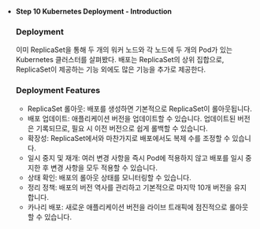 - **Step 10 Kubernetes Deployment - Introduction**
    
    
    ### Deployment
    
    이미 ReplicaSet을 통해 두 개의 워커 노드와 각 노드에 두 개의 Pod가 있는 Kubernetes 클러스터를 살펴봤다. 배포는 ReplicaSet의 상위 집합으로, ReplicaSet이 제공하는 기능 외에도 많은 기능을 추가로 제공한다.
    
    ### Deployment Features
    
    - ReplicaSet 롤아웃: 배포를 생성하면 기본적으로 ReplicaSet이 롤아웃됩니다.
    - 배포 업데이트: 애플리케이션 버전을 업데이트할 수 있습니다. 업데이트된 버전은 기록되므로, 필요 시 이전 버전으로 쉽게 롤백할 수 있습니다.
    - 확장성: ReplicaSet에서와 마찬가지로 배포에서도 복제 수를 조정할 수 있습니다.
    - 일시 중지 및 재개: 여러 변경 사항을 즉시 Pod에 적용하지 않고 배포를 일시 중지한 후 변경 사항을 모두 적용할 수 있습니다.
    - 상태 확인: 배포의 롤아웃 상태를 모니터링할 수 있습니다.
    - 정리 정책: 배포의 버전 역사를 관리하고 기본적으로 마지막 10개 버전을 유지합니다.
    - 카나리 배포: 새로운 애플리케이션 버전을 라이브 트래픽에 점진적으로 롤아웃할 수 있습니다.
